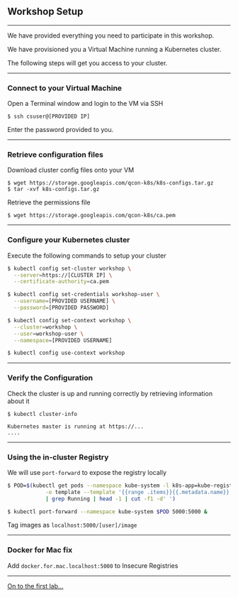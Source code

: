 ## Workshop Setup

---

We have provided everything you need to participate in this workshop.

We have provisioned you a Virtual Machine running a Kubernetes cluster.

The following steps will get you access to your cluster.

---

### Connect to your Virtual Machine

Open a Terminal window and login to the VM via SSH

```
$ ssh csuser@[PROVIDED IP]
```

Enter the password provided to you.

---

### Retrieve configuration files

Download cluster config files onto your VM

```
$ wget https://storage.googleapis.com/qcon-k8s/k8s-configs.tar.gz
$ tar -xvf k8s-configs.tar.gz
```

Retrieve the permissions file

```
$ wget https://storage.googleapis.com/qcon-k8s/ca.pem
```

---

### Configure your Kubernetes cluster

Execute the following commands to setup your cluster

```bash
$ kubectl config set-cluster workshop \
  --server=https://[CLUSTER IP] \
  --certificate-authority=ca.pem
```

```bash
$ kubectl config set-credentials workshop-user \
  --username=[PROVIDED USERNAME] \
  --password=[PROVIDED PASSWORD]
```

```bash
$ kubectl config set-context workshop \
  --cluster=workshop \
  --user=workshop-user \
  --namespace=[PROVIDED USERNAME]
```

```bash
$ kubectl config use-context workshop
```

---

### Verify the Configuration

Check the cluster is up and running correctly by retrieving information about it

```
$ kubectl cluster-info

Kubernetes master is running at https://...
....
```

---

### Using the in-cluster Registry

We will use `port-forward` to expose the registry locally

```bash
$ POD=$(kubectl get pods --namespace kube-system -l k8s-app=kube-registry-upstream \
            -o template --template '{{range .items}}{{.metadata.name}} {{.status.phase}}{{"\n"}}{{end}}' \
            | grep Running | head -1 | cut -f1 -d' ')

$ kubectl port-forward --namespace kube-system $POD 5000:5000 &
```

Tag images as `localhost:5000/[user]/image`

---

### Docker for Mac fix

Add `docker.for.mac.localhost:5000` to Insecure Registries

---

[On to the first lab...](../01_intro.md)